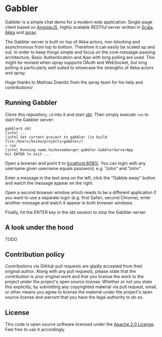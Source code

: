 Gabbler
=======

Gabbler is a simple chat demo for a modern web application: Single-page client based on [AngularJS](http://angularjs.org), highly scalable RESTful server written in [Scala](http://www.scala-lang.org), [Akka](http://akka.io) and [spray](http://spray.io).

The Gabbler server is built on top of Akka actors, non-blocking and asynchronous from top to bottom. Therefore it can easily be scaled up and out. In order to keep things simple and focus on the core message-passing architecture, Basic Authentication and Ajax with long polling are used. This might be revised when spray supports OAuth and WebSocket, but long polling is particularly well suited to showcase the strengths of Akka actors and spray.

Huge thanks to Mathias Doenitz from the spray team for his help and contributions!

Running Gabbler
---------------

Clone this repository, `cd` into it and start [sbt](http://www.scala-sbt.org). Then simply execute `run` to start the Gabbler server:

```
gabbler$ sbt
[info] ...
[info] Set current project to gabbler (in build file:/Users/heiko/projects/gabbler/)
> run
[info] Running name.heikoseeberger.gabbler.GabblerServerApp 
Hit ENTER to exit ...

```

Open a browser and point it to [localhost:8080/](http://localhost:8080/). You can login with any username given username equals password, e.g. "John" and "John".

Enter a message in the text area on the left, click the "Gabble away" button and watch the message appear on the right.

Open a second browser window which needs to be a different application if you want to use a separate login (e.g. first Safari, second Chrome), enter another message and watch it appear in both browser windows.

Finally, hit the ENTER key in the sbt session to stop the Gabbler server.

A look under the hood
---------------------

TODO

Contribution policy
-------------------

Contributions via GitHub pull requests are gladly accepted from their original author. Along with any pull requests, please state that the contribution is your original work and that you license the work to the project under the project's open source license. Whether or not you state this explicitly, by submitting any copyrighted material via pull request, email, or other means you agree to license the material under the project's open source license and warrant that you have the legal authority to do so.

License
-------

This code is open source software licensed under the [Apache 2.0 License](http://www.apache.org/licenses/LICENSE-2.0.html). Feel free to use it accordingly.
